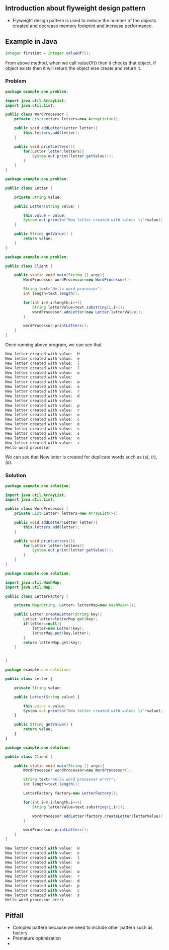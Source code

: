 ## Introduction about flyweight design pattern ##
- Flyweight design pattern is used to reduce the number of the objects created and decrease memory footprint and increase performance.

## Example in Java ###
```java
Integer firstInt = Integer.valueOf(5);

```
From above method, when we call valueOf() then it checks that object, if object exists then it will return the object else create and return it.


### Problem ###
```java
package example.one.problem;

import java.util.ArrayList;
import java.util.List;

public class WordProcessor {
    private List<Letter> letters=new ArrayList<>();

    public void addLetter(Letter letter){
        this.letters.add(letter);
    }

    public void printLetters(){
        for(Letter letter:letters){
            System.out.print(letter.getValue());
        }
    }
}

```

```java
package example.one.problem;

public class Letter {

    private String value;

    public Letter(String value) {

        this.value = value;
        System.out.println("New letter created with value: \t"+value);
    }

    public String getValue() {
        return value;
    }
}

```

```java
package example.one.problem;

public class Client {

    public static void main(String [] args){
        WordProcessor wordProcessor=new WordProcessor();

        String text="Hello word processor";
        int length=text.length();

        for(int i=0;i<length;i++){
            String letterValue=text.substring(i,i+1);
            wordProcessor.addLetter(new Letter(letterValue));
        }

        wordProcessor.printLetters();
    }
}

```

Once running above program, we can see that 
```java
New letter created with value: 	H
New letter created with value: 	e
New letter created with value: 	l
New letter created with value: 	l
New letter created with value: 	o
New letter created with value: 	 
New letter created with value: 	w
New letter created with value: 	o
New letter created with value: 	r
New letter created with value: 	d
New letter created with value: 	 
New letter created with value: 	p
New letter created with value: 	r
New letter created with value: 	o
New letter created with value: 	c
New letter created with value: 	e
New letter created with value: 	s
New letter created with value: 	s
New letter created with value: 	o
New letter created with value: 	r
Hello word processor
```
We can see that New letter is created for duplicate words such as (s), (r), (o).

### Solution ###
```java
package example.one.solution;

import java.util.ArrayList;
import java.util.List;

public class WordProcessor {
    private List<Letter> letters=new ArrayList<>();

    public void addLetter(Letter letter){
        this.letters.add(letter);
    }

    public void printLetters(){
        for(Letter letter:letters){
            System.out.print(letter.getValue());
        }
    }
}

```

```java
package example.one.solution;

import java.util.HashMap;
import java.util.Map;

public class LetterFactory {

    private Map<String, Letter> letterMap=new HashMap<>();

    public Letter createLetter(String key){
        Letter letter=letterMap.get(key);
        if(letter==null){
            letter=new Letter(key);
            letterMap.put(key,letter);
        }
        return letterMap.get(key);
    }


}

```

```js
package example.one.solution;

public class Letter {

    private String value;

    public Letter(String value) {

        this.value = value;
        System.out.println("New letter created with value: \t"+value);
    }

    public String getValue() {
        return value;
    }
}

```


```java
package example.one.solution;

public class Client {

    public static void main(String [] args){
        WordProcessor wordProcessor=new WordProcessor();

        String text="Hello word processor errrr";
        int length=text.length();

        LetterFactory factory=new LetterFactory();

        for(int i=0;i<length;i++){
            String letterValue=text.substring(i,i+1);

            wordProcessor.addLetter(factory.createLetter(letterValue));
        }

        wordProcessor.printLetters();
    }
}

```

```js
New letter created with value: 	H
New letter created with value: 	e
New letter created with value: 	l
New letter created with value: 	o
New letter created with value: 	 
New letter created with value: 	w
New letter created with value: 	r
New letter created with value: 	d
New letter created with value: 	p
New letter created with value: 	c
New letter created with value: 	s
Hello word processor errrr
```

## Pitfall ##
- Complex pattern because we need to include other pattern such as factory 
- Premature optimization
- 